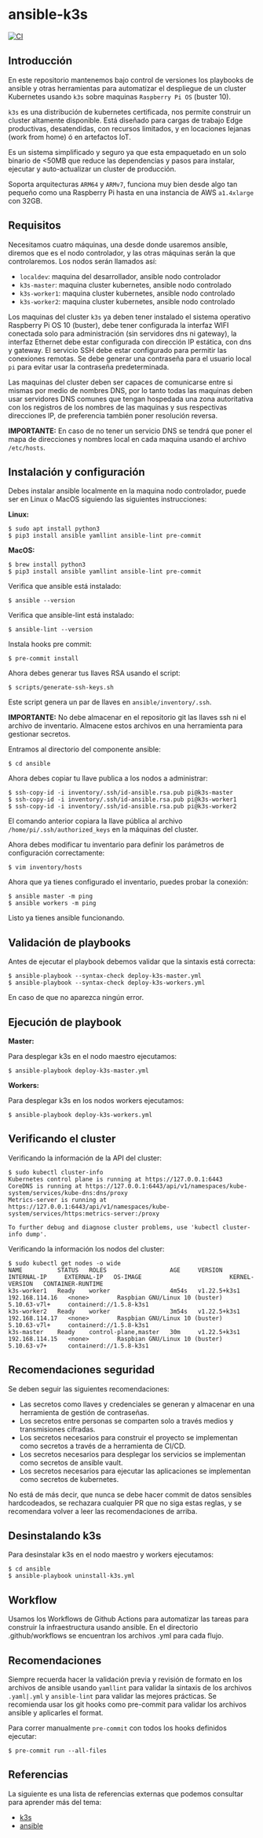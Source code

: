 # ansible-k3s

[![CI](https://github.com/jorgearma1982/infra-home/actions/workflows/ci.yml/badge.svg)](https://github.com/jorgearma1982/infra-home/actions/workflows/ci.yml)

## Introducción

En este repositorio mantenemos bajo control de versiones los playbooks de ansible y otras herramientas para
automatizar el despliegue de un cluster Kubernetes usando `k3s` sobre maquinas `Raspberry Pi OS` (buster 10).

`k3s` es una distribución de kubernetes certificada, nos permite construir un cluster altamente disponible. Está
diseñado para cargas de trabajo Edge productivas, desatendidas, con recursos limitados, y en locaciones lejanas
(work from home) ó en artefactos IoT.

Es un sistema simplificado y seguro ya que esta empaquetado en un solo binario de <50MB que reduce las dependencias
y pasos para instalar, ejecutar y auto-actualizar un cluster de producción.

Soporta arquitecturas `ARM64` y `ARMv7`, funciona muy bien desde algo tan pequeño como una Raspberry Pi hasta en una
instancia de AWS `a1.4xlarge` con 32GB.

## Requisitos

Necesitamos cuatro máquinas, una desde donde usaremos ansible, diremos que es el nodo controlador, y las otras
máquinas serán la que controlaremos. Los nodos serán llamados así:

* `localdev`: maquina del desarrollador, ansible nodo controlador
* `k3s-master`: maquina cluster kubernetes, ansible nodo controlado
* `k3s-worker1`: maquina cluster kubernetes, ansible nodo controlado
* `k3s-worker2`: maquina cluster kubernetes, ansible nodo controlado

Los maquinas del cluster `k3s` ya deben tener instalado el sistema operativo Raspberry Pi OS 10 (buster), debe tener
configurada la interfaz WIFI conectada solo para administración (sin servidores dns ni gateway), la interfaz Ethernet
debe estar configurada con dirección IP estática, con dns y gateway. El servicio SSH debe estar configurado para
permitir las conexiones remotas. Se debe generar una contraseña para el usuario local `pi` para evitar usar la
contraseña predeterminada.

Las maquinas del cluster deben ser capaces de comunicarse entre si mismas por medio de nombres DNS, por lo tanto
todas las maquinas deben usar servidores DNS comunes que tengan hospedada una zona autoritativa con los registros
de los nombres de las maquinas y sus respectivas direcciones IP, de preferencia también poner resolución reversa.

**IMPORTANTE:** En caso de no tener un servicio DNS se tendrá que poner el mapa de direcciones y nombres local en
cada maquina usando el archivo `/etc/hosts`.

## Instalación y configuración

Debes instalar ansible localmente en la maquina nodo controlador, puede ser en Linux o MacOS siguiendo
las siguientes instrucciones:

**Linux:**

```
$ sudo apt install python3
$ pip3 install ansible yamllint ansible-lint pre-commit
```

**MacOS:**

```
$ brew install python3
$ pip3 install ansible yamllint ansible-lint pre-commit
```

Verifica que ansible está instalado:

```
$ ansible --version
```

Verifica que ansible-lint está instalado:

```
$ ansible-lint --version
```

Instala hooks pre commit:

```
$ pre-commit install
```

Ahora debes generar tus llaves RSA usando el script:

```
$ scripts/generate-ssh-keys.sh
```

Este script genera un par de llaves en `ansible/inventory/.ssh`.

**IMPORTANTE:** No debe almacenar en el repositorio git las llaves ssh ni el archivo de inventario. Almacene estos
archivos en una herramienta para gestionar secretos.

Entramos al directorio del componente ansible:

```
$ cd ansible
```

Ahora debes copiar tu llave publica a los nodos a administrar:

```
$ ssh-copy-id -i inventory/.ssh/id-ansible.rsa.pub pi@k3s-master
$ ssh-copy-id -i inventory/.ssh/id-ansible.rsa.pub pi@k3s-worker1
$ ssh-copy-id -i inventory/.ssh/id-ansible.rsa.pub pi@k3s-worker2
```

El comando anterior copiara la llave pública al archivo `/home/pi/.ssh/authorized_keys` en la
máquinas del cluster.

Ahora debes modificar tu inventario para definir los parámetros de configuración correctamente:

```
$ vim inventory/hosts
```

Ahora que ya tienes configurado el inventario, puedes probar la conexión:

```
$ ansible master -m ping
$ ansible workers -m ping
```

Listo ya tienes ansible funcionando.

## Validación de playbooks

Antes de ejecutar el playbook debemos validar que la sintaxis está correcta:

```
$ ansible-playbook --syntax-check deploy-k3s-master.yml
$ ansible-playbook --syntax-check deploy-k3s-workers.yml
```

En caso de que no aparezca ningún error.

## Ejecución de playbook

**Master:**

Para desplegar k3s en el nodo maestro ejecutamos:

```
$ ansible-playbook deploy-k3s-master.yml
```

**Workers:**

Para desplegar k3s en los nodos workers ejecutamos:

```
$ ansible-playbook deploy-k3s-workers.yml
```

## Verificando el cluster

Verificando la información de la API del cluster:

```
$ sudo kubectl cluster-info
Kubernetes control plane is running at https://127.0.0.1:6443
CoreDNS is running at https://127.0.0.1:6443/api/v1/namespaces/kube-system/services/kube-dns:dns/proxy
Metrics-server is running at https://127.0.0.1:6443/api/v1/namespaces/kube-system/services/https:metrics-server:/proxy

To further debug and diagnose cluster problems, use 'kubectl cluster-info dump'.
```

Verificando la información los nodos del cluster:

```
$ sudo kubectl get nodes -o wide
NAME          STATUS   ROLES                  AGE     VERSION        INTERNAL-IP     EXTERNAL-IP   OS-IMAGE                         KERNEL-VERSION   CONTAINER-RUNTIME
k3s-worker1   Ready    worker                 4m54s   v1.22.5+k3s1   192.168.114.16   <none>        Raspbian GNU/Linux 10 (buster)   5.10.63-v7l+     containerd://1.5.8-k3s1
k3s-worker2   Ready    worker                 3m54s   v1.22.5+k3s1   192.168.114.17   <none>        Raspbian GNU/Linux 10 (buster)   5.10.63-v7l+     containerd://1.5.8-k3s1
k3s-master    Ready    control-plane,master   30m     v1.22.5+k3s1   192.168.114.15   <none>        Raspbian GNU/Linux 10 (buster)   5.10.63-v7+      containerd://1.5.8-k3s1
```

## Recomendaciones seguridad

Se deben seguir las siguientes recomendaciones:

* Las secretos como llaves y credenciales se generan y almacenar en una herramienta de gestión de contraseñas.
* Los secretos entre personas se comparten solo a través medios y transmisiones cifradas.
* Los secretos necesarios para construir el proyecto se implementan como secretos a través de a herramienta de CI/CD.
* Los secretos necesarios para desplegar los servicios se implementan como secretos de ansible vault.
* Los secretos necesarios para ejecutar las aplicaciones se implementan como secretos de kubernetes.

No está de más decir, que nunca se debe hacer commit de datos sensibles hardcodeados, se rechazara cualquier PR
que no siga estas reglas, y se recomendara volver a leer las recomendaciones de arriba.

## Desinstalando k3s

Para desinstalar k3s en el nodo maestro y workers ejecutamos:

```
$ cd ansible
$ ansible-playbook uninstall-k3s.yml
```

## Workflow

Usamos los Workflows de Github Actions para automatizar las tareas para construir la infraestructura usando
ansible. En el directorio .github/workflows se encuentran los archivos .yml para cada flujo.

## Recomendaciones

Siempre recuerda hacer la validación previa y revisión de formato en los archivos de ansible usando `yamllint` para
validar la sintaxis de los archivos `.yaml|.yml` y `ansible-lint` para validar las mejores prácticas. Se recomienda
usar los git hooks como pre-commit para validar los archivos ansible y aplicarles el format.

Para correr manualmente `pre-commit` con todos los hooks definidos ejecutar:

```
$ pre-commit run --all-files
```

## Referencias

La siguiente es una lista de referencias externas que podemos consultar para aprender más del tema:

* [k3s](https://k3s.io/)
* [ansible](https://github.com/ansible/ansible)
